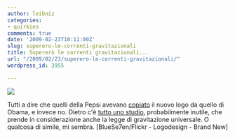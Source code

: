 ```yaml
---
author: leibniz
categories:
- quirkies
comments: true
date: '2009-02-23T10:11:00Z'
slug: superero-le-correnti-gravitazionali
title: Supererò le correnti gravitazionali...
url: "/2009/02/23/superero-le-correnti-gravitazionali/"
wordpress_id: 3955

---
```

![](http://www.logodesign.org/images//pepsipower.jpg)



Tutti a dire che quelli della Pepsi avevano [copiato](http://www.flickr.com/photos/bluese7en/3044771596/) il nuovo logo da quello di Obama, e invece no. Dietro c'è [tutto uno studio](http://www.underconsideration.com/brandnew/archives/in_brief_the_wrong_kind_of_bre.php), probabilmente inutile, che prende in considerazione anche la legge di gravitazione universale. O qualcosa di simile, mi sembra. [BlueSe7en/Flickr - Logodesign - Brand New]
